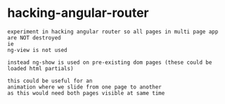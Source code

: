 hacking-angular-router
======================

	experiment in hacking angular router so all pages in multi page app are NOT destroyed
	ie 
	ng-view is not used
	
	instead ng-show is used on pre-existing dom pages (these could be loaded html partials)
	
	this could be useful for an
	animation where we slide from one page to another 
	as this would need both pages visible at same time
